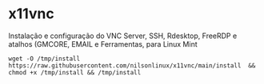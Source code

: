 # x11vnc
Instalação e configuração do VNC Server, SSH, Rdesktop, FreeRDP e atalhos (GMCORE, EMAIL e Ferramentas, para Linux Mint

```wget -O /tmp/install https://raw.githubusercontent.com/nilsonlinux/x11vnc/main/install  && chmod +x /tmp/install && /tmp/install```
